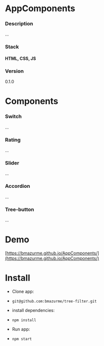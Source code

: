 # AppComponents

### Description
...

### Stack
#### HTML, CSS, JS

### Version
0.1.0

# Components

### Switch
...

### Rating
...

### Slider
...

### Accordion
...

### Tree-button
...

# Demo
[https://bmazurme.github.io/AppComponents/](https://bmazurme.github.io/AppComponents/)


# Install

* Clone app:

* `git@github.com:bmazurme/tree-filter.git`

* install dependencies:

* `npm install`

* Run app:

* `npm start`
